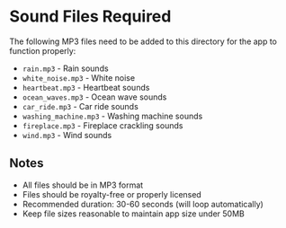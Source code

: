 # Sound Files Required

The following MP3 files need to be added to this directory for the app to function properly:

- `rain.mp3` - Rain sounds
- `white_noise.mp3` - White noise
- `heartbeat.mp3` - Heartbeat sounds
- `ocean_waves.mp3` - Ocean wave sounds
- `car_ride.mp3` - Car ride sounds
- `washing_machine.mp3` - Washing machine sounds
- `fireplace.mp3` - Fireplace crackling sounds
- `wind.mp3` - Wind sounds

## Notes
- All files should be in MP3 format
- Files should be royalty-free or properly licensed
- Recommended duration: 30-60 seconds (will loop automatically)
- Keep file sizes reasonable to maintain app size under 50MB